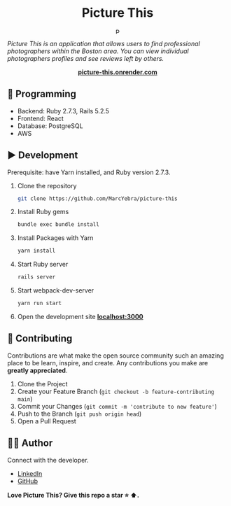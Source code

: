 <h1 align="center">Picture This</h1>

<p align="center">
  <img src="https://picture-this-production.s3.amazonaws.com/Icons/logo+copy.png" alt="Picture This logo" width="12rem"/>

<i>Picture This is an application that allows users to find professional photographers within the Boston area. You can view individual photographers profiles and see reviews left by others. </i>
<br>

</p>

<p align="center">
  <a href="https://picture-this.onrender.com"><strong>picture-this.onrender.com</strong></a>
  <br>
</p>

## 🚀 Programming

- Backend: Ruby 2.7.3, Rails 5.2.5
- Frontend: React
- Database: PostgreSQL
- AWS 

## ▶️ Development
Prerequisite: have Yarn installed, and Ruby version 2.7.3.

1. Clone the repository
    ```sh
    git clone https://github.com/MarcYebra/picture-this
    ```
    
2. Install Ruby gems
    ```sh
    bundle exec bundle install
    ```
    
3. Install Packages with Yarn
    ```sh
    yarn install
    ```
    
4. Start Ruby server
    ```sh
    rails server
    ```
    
5. Start webpack-dev-server
    ```sh
    yarn run start
    ```
    
6. Open the development site **[localhost:3000](http://localhost:3000)**
    
## 🤝 Contributing

Contributions are what make the open source community such an amazing place to be learn, inspire, and create.
Any contributions you make are **greatly appreciated**.

1. Clone the Project
2. Create your Feature Branch (`git checkout -b feature-contributing main`)
3. Commit your Changes (`git commit -m 'contribute to new feature'`)
4. Push to the Branch (`git push origin head`)
5. Open a Pull Request

## 👨‍💻 Author

Connect with the developer.

- [LinkedIn][linkedin]
- [GitHub][github]

**Love Picture This? Give this repo a star :star: :arrow_up:.**

[linkedin]: https://www.linkedin.com/in/marcyebra/
[github]: https://github.com/MarcYebra
